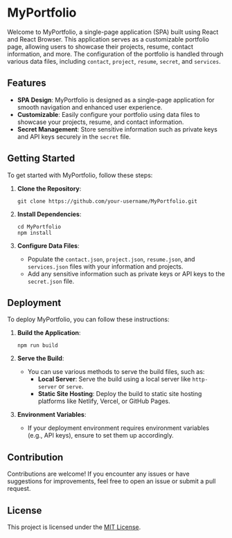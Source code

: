 # MyPortfolio

Welcome to MyPortfolio, a single-page application (SPA) built using React and React Browser. This application serves as a customizable portfolio page, allowing users to showcase their projects, resume, contact information, and more. The configuration of the portfolio is handled through various data files, including `contact`, `project`, `resume`, `secret`, and `services`.

## Features

- **SPA Design**: MyPortfolio is designed as a single-page application for smooth navigation and enhanced user experience.
- **Customizable**: Easily configure your portfolio using data files to showcase your projects, resume, and contact information.
- **Secret Management**: Store sensitive information such as private keys and API keys securely in the `secret` file.

## Getting Started

To get started with MyPortfolio, follow these steps:

1. **Clone the Repository**: 
   ```
   git clone https://github.com/your-username/MyPortfolio.git
   ```

2. **Install Dependencies**: 
   ```
   cd MyPortfolio
   npm install
   ```

3. **Configure Data Files**:
   - Populate the `contact.json`, `project.json`, `resume.json`, and `services.json` files with your information and projects.
   - Add any sensitive information such as private keys or API keys to the `secret.json` file.

## Deployment

To deploy MyPortfolio, you can follow these instructions:

1. **Build the Application**:
   ```
   npm run build
   ```

2. **Serve the Build**:
   - You can use various methods to serve the build files, such as:
     - **Local Server**: Serve the build using a local server like `http-server` or `serve`.
     - **Static Site Hosting**: Deploy the build to static site hosting platforms like Netlify, Vercel, or GitHub Pages.

3. **Environment Variables**:
   - If your deployment environment requires environment variables (e.g., API keys), ensure to set them up accordingly.

## Contribution

Contributions are welcome! If you encounter any issues or have suggestions for improvements, feel free to open an issue or submit a pull request.

## License

This project is licensed under the [MIT License](LICENSE).
